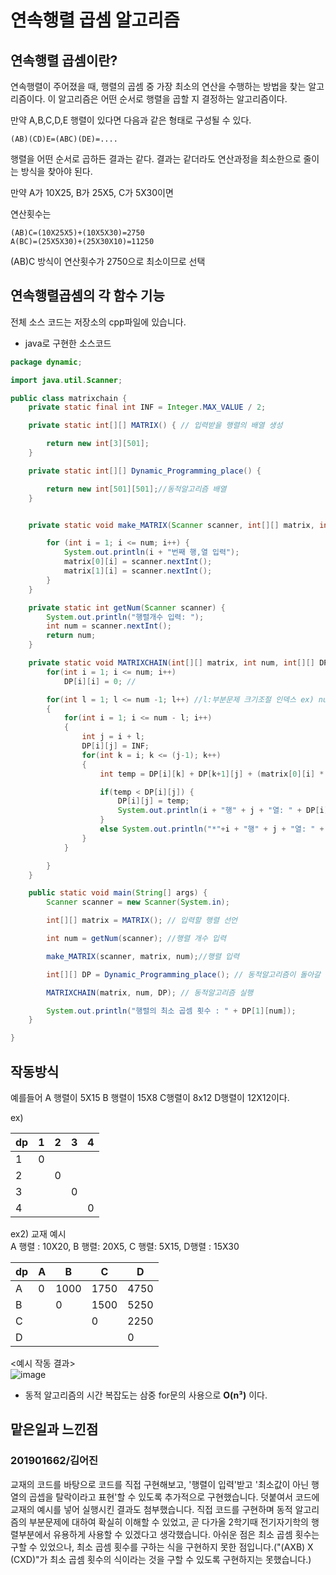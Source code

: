 # 연속행렬 곱셈 알고리즘

## 연속행렬 곱셈이란?
연속행렬이 주어졌을 때, 행렬의 곱셈 중 가장 최소의 연산을 수행하는 방법을 찾는 알고리즘이다. 이 알고리즘은 어떤 순서로 행렬을 곱할 지 결정하는 알고리즘이다.


만약 A,B,C,D,E 행렬이 있다면 다음과 같은 형태로 구성될 수 있다.

```
(AB)(CD)E=(ABC)(DE)=....
```

행렬을 어떤 순서로 곱하든 결과는 같다. 결과는 같더라도 연산과정을 최소한으로 줄이는 방식을 찾아야 된다.


만약 A가 10X25, B가 25X5, C가 5X30이면 

연산횟수는 
``` 
(AB)C=(10X25X5)+(10X5X30)=2750
A(BC)=(25X5X30)+(25X30X10)=11250
```
(AB)C 방식이 연산횟수가 2750으로 최소이므로 선택




## 연속행렬곱셈의 각 함수 기능
전체 소스 코드는 저장소의 cpp파일에 있습니다.  
 + java로 구현한 소스코드
``` java
package dynamic;

import java.util.Scanner;

public class matrixchain {
    private static final int INF = Integer.MAX_VALUE / 2;

    private static int[][] MATRIX() { // 입력받을 행렬의 배열 생성

        return new int[3][501];
    }

    private static int[][] Dynamic_Programming_place() {

        return new int[501][501];//동적알고리즘 배열
    }


    private static void make_MATRIX(Scanner scanner, int[][] matrix, int num) { // 배열 입력

        for (int i = 1; i <= num; i++) {
            System.out.println(i + "번째 행,열 입력");
            matrix[0][i] = scanner.nextInt();
            matrix[1][i] = scanner.nextInt();
        }
    }

    private static int getNum(Scanner scanner) {
        System.out.println("행렬개수 입력: ");
        int num = scanner.nextInt();
        return num;
    }

    private static void MATRIXCHAIN(int[][] matrix, int num, int[][] DP) {
        for(int i = 1; i <= num; i++)
            DP[i][i] = 0; //

        for(int l = 1; l <= num -1; l++) //l:부분문제 크기조절 인덱스 ex) num이 4면, l은 3->2->1까지
        {
            for(int i = 1; i <= num - l; i++)
            {
                int j = i + l;
                DP[i][j] = INF;
                for(int k = i; k <= (j-1); k++)
                {
                    int temp = DP[i][k] + DP[k+1][j] + (matrix[0][i] * matrix[1][k] * matrix[1][j]);

                    if(temp < DP[i][j]) {
                        DP[i][j] = temp;
                        System.out.println(i + "행" + j + "열: " + DP[i][j]);
                    }
                    else System.out.println("*"+i + "행" + j + "열: " + temp + "은 탈락*");
                }
            }

        }
    }

    public static void main(String[] args) {
        Scanner scanner = new Scanner(System.in);

        int[][] matrix = MATRIX(); // 입력할 행렬 선언

        int num = getNum(scanner); //행렬 개수 입력

        make_MATRIX(scanner, matrix, num);//행렬 입력

        int[][] DP = Dynamic_Programming_place(); // 동적알고리즘이 돌아갈 공간의 행렬 선언

        MATRIXCHAIN(matrix, num, DP); // 동적알고리즘 실행

        System.out.println("행렬의 최소 곱셈 횟수 : " + DP[1][num]);
    }

}
```



## 작동방식
예를들어 A 행렬이 5X15 B 행렬이 15X8 C행렬이 8x12 D행렬이 12X12이다.







ex)


dp|1|2|3|4|
---|---|---|---|---|
1|0||||
2||0|||
3|||0||
4||||0|

ex2) 교재 예시  
A 행렬 : 10X20, B 행렬: 20X5, C 행렬: 5X15, D행렬 : 15X30

dp |A   |B   |C   |D   |
---|----|----|----|----|
A  |0   |1000|1750|4750|
B  |    |0   |1500|5250|
C  |    |    |0   |2250|
D  |    |    |    |0   |   

<예시 작동 결과>  
![image](https://user-images.githubusercontent.com/101345032/162639704-7c6134f2-3622-4fc9-95fc-c35978536d91.PNG)


+ 동적 알고리즘의 시간 복잡도는 삼중 for문의 사용으로 __O(n³)__ 이다.


## 맡은일과 느낀점

### 201901662/김어진

교재의 코드를 바탕으로 코드를 직접 구현해보고, '행렬이 입력'받고 '최소값이 아닌 행열의 곱셉을 탈락이라고 표현'할 수 있도록 추가적으로 구현했습니다. 덧붙여서 코드에 교재의 예시를 넣어 실행시킨 결과도 첨부했습니다. 직접 코드를 구현하며 동적 알고리즘의 부분문제에 대하여 확실히 이해할 수 있었고, 곧 다가올 2학기때 전기자기학의 행렬부분에서 유용하게 사용할 수 있겠다고 생각했습니다. 아쉬운 점은 최소 곱셈 횟수는 구할 수 있었으나, 최소 곱셈 횟수를 구하는 식을 구현하지 못한 점입니다.("(AXB) X (CXD)"가 최소 곱셈 횟수의 식이라는 것을 구할 수 있도록 구현하지는 못했습니다.)